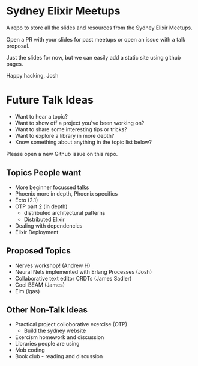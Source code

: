 # Sydney Elixir Meetups

A repo to store all the slides and resources from the Sydney Elixir Meetups.

Open a PR with your slides for past meetups or open an issue with a talk proposal.

Just the slides for now, but we can easily add a static site using github pages.

Happy hacking,
Josh

# Future Talk Ideas

- Want to hear a topic?
- Want to show off a project you've been working on?
- Want to share some interesting tips or tricks?
- Want to explore a library in more depth?
- Know something about anything in the topic list below? 

Please open a new Github issue on this repo.

## Topics People want 

- More beginner focussed talks
- Phoenix more in depth, Phoenix specifics
- Ecto (2.1)
- OTP part 2 (in depth)
    - distributed architectural patterns
    - Distributed Elixir
- Dealing with dependencies
- Elixir Deployment

## Proposed Topics

- Nerves workshop! (Andrew H)
- Neural Nets implemented with Erlang Processes (Josh)
- Collaborative text editor CRDTs (James Sadler)
- Cool BEAM (James)
- Elm (igas)

## Other Non-Talk Ideas

- Practical project colloborative exercise (OTP)
    - Build the sydney website
- Exercism homework and discussion
- Libraries people are using
- Mob coding
- Book club - reading and discussion
